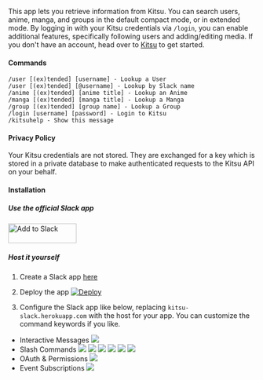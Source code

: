 This app lets you retrieve information from Kitsu. You can search users, anime, manga, and groups in the default compact mode, or in extended mode. By logging in with your Kitsu credentials via `/login`, you can enable additional features, specifically following users and adding/editing media. If you don't have an account, head over to [Kitsu](https://kitsu.io) to get started.

#### Commands

```
/user [(ex)tended] [username] - Lookup a User
/user [(ex)tended] [@username] - Lookup by Slack name
/anime [(ex)tended] [anime title] - Lookup an Anime
/manga [(ex)tended] [manga title] - Lookup a Manga
/group [(ex)tended] [group name] - Lookup a Group
/login [username] [password] - Login to Kitsu
/kitsuhelp - Show this message
```

#### Privacy Policy

Your Kitsu credentials are not stored. They are exchanged for a key which is stored in a private database to make authenticated requests to the Kitsu API on your behalf.

#### Installation

##### Use the official Slack app

<a href="https://slack.com/oauth/authorize?scope=commands,links:read,links:write&client_id=12303250033.57925979077"><img alt="Add to Slack" height="40" width="139" src="https://platform.slack-edge.com/img/add_to_slack.png" srcset="https://platform.slack-edge.com/img/add_to_slack.png 1x, https://platform.slack-edge.com/img/add_to_slack@2x.png 2x" /></a>

##### Host it yourself

1. Create a Slack app [here](https://i.imgur.com/Zr8MCop.png)

2. Deploy the app
[![Deploy](https://www.herokucdn.com/deploy/button.svg)](https://heroku.com/deploy)

3. Configure the Slack app like below, replacing `kitsu-slack.herokuapp.com` with the host for your app. You can customize the command keywords if you like.
  - Interactive Messages
  ![](https://i.imgur.com/F3RL2aq.png)
  - Slash Commands
  ![](https://i.imgur.com/SVCDNpd.png)
  ![](https://i.imgur.com/TibRYGI.png)
  ![](https://i.imgur.com/nhvEruS.png)
  ![](https://i.imgur.com/w7LtaPP.png)
  ![](https://i.imgur.com/m4O6mqT.png)
  ![](https://i.imgur.com/8NSJXRF.png)
  - OAuth & Permissions
  ![](https://i.imgur.com/56G26Rj.png)
  - Event Subscriptions
  ![](https://i.imgur.com/DIxFkVc.png)

